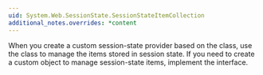 ```yaml
---
uid: System.Web.SessionState.SessionStateItemCollection
additional_notes.overrides: *content
---
```


<p>When you create a custom session-state provider based on the <xref href="System.Web.SessionState.SessionStateStoreProviderBase"></xref> class, use the <xref href="System.Web.SessionState.SessionStateItemCollection"></xref> class to manage the items stored in session state. If you need to create a custom object to manage session-state items, implement the <xref href="System.Web.SessionState.ISessionStateItemCollection"></xref> interface.</p>


